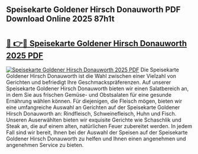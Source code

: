 ## Speisekarte Goldener Hirsch Donauworth PDF Download Online 2025 87h1t

# <h2><a href="http://gc813y8.nevu.top/?p=Speisekarte+Goldener+Hirsch+Donauworth">🔗 👉🔴 Speisekarte Goldener Hirsch Donauworth 2025 PDF</a></h2>

[![Speisekarte Goldener Hirsch Donauworth 2025 PDF](https://i.imgur.com/dBaPXMq.png)](http://gc813y8.nevu.top/?p=Speisekarte+Goldener+Hirsch+Donauworth)
Die Speisekarte Goldener Hirsch Donauworth ist die Wahl zwischen einer Vielzahl von Gerichten und befriedigt Ihre Geschmackspräferenzen. Auf unserer Speisekarte Goldener Hirsch Donauworth bieten wir einen Salatbereich an, in dem Sie aus frischen Gemüse- und Obstsalaten für eine gesunde Ernährung wählen können. Für diejenigen, die Fleisch mögen, bieten wir eine umfangreiche Auswahl an Gerichten auf der Speisekarte Goldener Hirsch Donauworth an: Rindfleisch, Schweinefleisch, Huhn und Fisch. Unseren Auserwählten bieten wir exquisite Gerichte wie Schaschlik und Steak an, die auf einem alten, natürlichen Feuer zubereitet werden. In jedem Fall sind wir bereit, Ihnen bei der Auswahl der Speisen auf der Speisekarte Goldener Hirsch Donauworth zu helfen und Ihnen einen angenehmen und angenehmen Service zu bieten.
